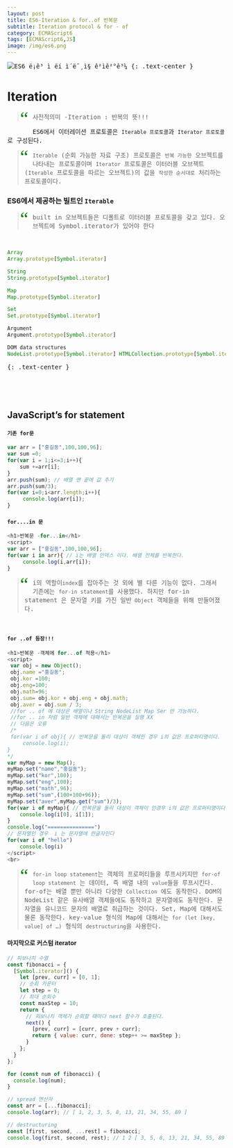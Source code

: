 ```yaml
---
layout: post
title: ES6-Iteration & for..of 반복문
subtitle: Iteration protocol & for - of 
category: ECMAScript6
tags: [ECMAScript6,JS]
image: /img/es6.png
---
```




![ES6 ë¡ê³ ì ëí ì´ë¯¸ì§ ê²ìê²°ê³¼](https://encrypted-tbn0.gstatic.com/images?q=tbn:ANd9GcQZQDfcv4WVz-yyJJNhDs4cuyKju7OuSkA4gaj9D2BXYVPvhSIqBw)
{: .text-center }

# Iteration


<style>
blockquote:before {
  content: "\201C";
  font-size: 3em;
  font-family: Georgia;
  color: green;
  float: left;
  margin: -10px 10px 0px -10px;
}
p{
    font-family:Monospace;
}
</style>
<blockquote>
<p>사전적의미 -Iteration : 반복의 뜻!!!  </p>
</blockquote>



ES6에서 이터레이션 프로토콜은 `Iterable 프로토콜`과 `Iterator 프로토콜`로 구성된다. 



> `Iterable` (순회 가능한 자료 구조) 프로토콜은 `반복 가능한` 오브젝트를 나타내는 프로토콜이며 `Iterator` 프로토콜은 이터러블 오브젝트(`Iterable` 프로토콜을 따르는 오브젝트)의 값을 `작성한 순서대로` 처리하는 프로토콜이다.

### ES6에서 제공하는 빌트인 `Iterable`


>built in 오브젝트들은 디폴트로 이터러블 프로토콜을 갖고 있다.
오브젝트에 Symbol.iterator가 있어야 한다
<br>


```typescript
Array
Array.prototype[Symbol.iterator]

String
String.prototype[Symbol.iterator]

Map
Map.prototype[Symbol.iterator]

Set
Set.prototype[Symbol.iterator]

Argument
Argument.prototype[Symbol.iterator]

DOM data structures
NodeList.prototype[Symbol.iterator] HTMLCollection.prototype[Symbol.iterator]
```


{: .text-center } 

<br>





<br><u></u>

## JavaScript’s for statement

#### `기존 for문`
```js
var arr = ["홍길동",100,100,96];
var sum =0;
for(var i = 1;i<=3;i++){
	sum +=arr[i];
}
arr.push(sum); // 배열 맨 끝에 값 추기 
arr.push(sum/3);
for(var i=0;i<arr.length;i++){
	 console.log(arr[i]);
}

```

#### `for....in 문`
```js
<h1>반복문 -for...in</h1>
<script>
var arr = ["홍길동",100,100,96];
for(var i in arr){ // i는 배열 인덱스 이다. 배열 전체를 반복한다.
	 console.log(i,arr[i]);
}
```
>i의 역할이`index`를 잡아주는 것 외에 별 다른 기능이 없다. 
그래서 기존에는 `for-in statement`를 사용했다. 
하지만 for-in statement 은 문자열 키를 가진 일반` Object` 객체들을 위해 만들어졌다.

<br>


#### `for ..of 등장!!!`
```js
<h1>반복문 -객체에 for...of 적용</h1>
<script>
 var obj = new Object();
 obj.name ="홍길동";
 obj.kor =100;
 obj.eng=100;
 obj.math=96;
 obj.sum= obj.kor + obj.eng + obj.math;
 obj.aver = obj.sum / 3;
 //for .. of 에 대상은 배열이나 String NodeList Map Ser 만 가능하다.
 //for .. in 처럼 일반 객체에 대해서는 반복문을 실행 XX
 // 다음은 오류
 /*
 for(var i of obj){ // 반복문을 돌리 대상이 객체인 경우 i의 값은 프로퍼티명이다.
	 console.log(i);
}
*/
var myMap = new Map();
myMap.set("name","홍길동");
myMap.set("kor",100);
myMap.set("eng",100);
myMap.set("math",96);
myMap.set("sum",(100+100+96));
myMap.set("aver",myMap.get("sum")/3);
for(var i of myMap){ // 반복문을 돌리 대상이 객체이 인경우 i의 값은 프로퍼티명이다.
    console.log(i[0], i[1]);
}
console.log("===============")
// 문자열인 경우  i 는 문자열에 한글자인다
for(var i of "hello")
	console.log(i)
</script>
<br>

```
>`for-in loop statement`는 객체의 프로퍼티들을 루프시키지만
`for-of loop statement` 는 데이터, 즉 배열 내의 `value`들을 루프시킨다. 
 for-of는 배열 뿐만 아니라 다양한  `Collection` 에도 동작한다. 
 DOM의 NodeList 같은 유사배열 객체들에도 동작하고 문자열에도 동작한다. 
 문자열을 유니코드 문자의 배열로 취급하는 것이다. 
 Set, Map에 대해서도 물론 동작한다. key-value 형식의 Map에 대해서는 
 `for (let [key, value] of …)` 형식의 `destructuring`을 사용한다.


#### 마지막으로 커스텀 iterator 
```js
// 피보나치 수열
const fibonacci = {
  [Symbol.iterator]() {
    let [prev, curr] = [0, 1];
    // 순회 카운터
    let step = 0;
    // 최대 순회수
    const maxStep = 10;
    return {
      // 피보나치 객체가 순회할 때마다 next 함수가 호출된다.
      next() {
        [prev, curr] = [curr, prev + curr];
        return { value: curr, done: step++ >= maxStep };
      }
    };
  }
};

for (const num of fibonacci) {
  console.log(num);
}

// spread 연산자
const arr = [...fibonacci];
console.log(arr); // [ 1, 2, 3, 5, 8, 13, 21, 34, 55, 89 ]

// destructuring
const [first, second, ...rest] = fibonacci;
console.log(first, second, rest); // 1 2 [ 3, 5, 8, 13, 21, 34, 55, 89 ]
```

